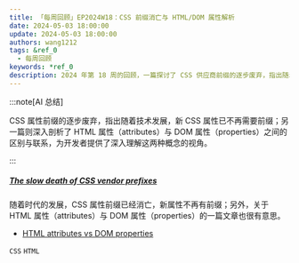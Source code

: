 ```yaml
---
title: 「每周回顾」EP2024W18：CSS 前缀消亡与 HTML/DOM 属性解析
date: 2024-05-03 18:00:00
update: 2024-05-03 18:00:00
authors: wang1212
tags: &ref_0
  - 每周回顾
keywords: *ref_0
description: 2024 年第 18 周的回顾，一篇探讨了 CSS 供应商前缀的逐步废弃，指出随着技术发展，新 CSS 属性已不再需要前缀；另一篇则深入剖析了 HTML 属性（attributes）与 DOM 属性（properties）之间的区别与联系，为开发者提供了深入理解这两种概念的视角。
---
```


:::note[AI 总结]

CSS 属性前缀的逐步废弃，指出随着技术发展，新 CSS 属性已不再需要前缀；另一篇则深入剖析了 HTML 属性（attributes）与 DOM 属性（properties）之间的区别与联系，为开发者提供了深入理解这两种概念的视角。

:::

<!-- truncate -->

##### [The slow death of CSS vendor prefixes](https://fullystacked.net/prefix/)

随着时代的发展，CSS 属性前缀已经消亡，新属性不再有前缀；另外，关于 HTML 属性（attributes）与 DOM 属性（properties）的一篇文章也很有意思。

- [HTML attributes vs DOM properties](https://jakearchibald.com/2024/attributes-vs-properties/)

`CSS` `HTML`
